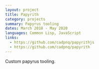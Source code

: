 ```yaml
---
layout: project
title: Papyrith
category: projects
summary: Papyrus tooling
dates: March 2018 - May 2020
languages: Common Lisp, JavaScript
links:
  - https://github.com/cadpnq/papyrithjs
  - https://github.com/cadpnq/papyrith
---
```


Custom papyrus tooling.